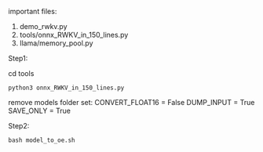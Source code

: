 important files:

1. demo_rwkv.py
2. tools/onnx_RWKV_in_150_lines.py
3. llama/memory_pool.py


Step1:

cd tools

```
python3 onnx_RWKV_in_150_lines.py
```

remove models folder
set:
CONVERT_FLOAT16 = False
DUMP_INPUT = True
SAVE_ONLY = True

Step2:

```
bash model_to_oe.sh
```

